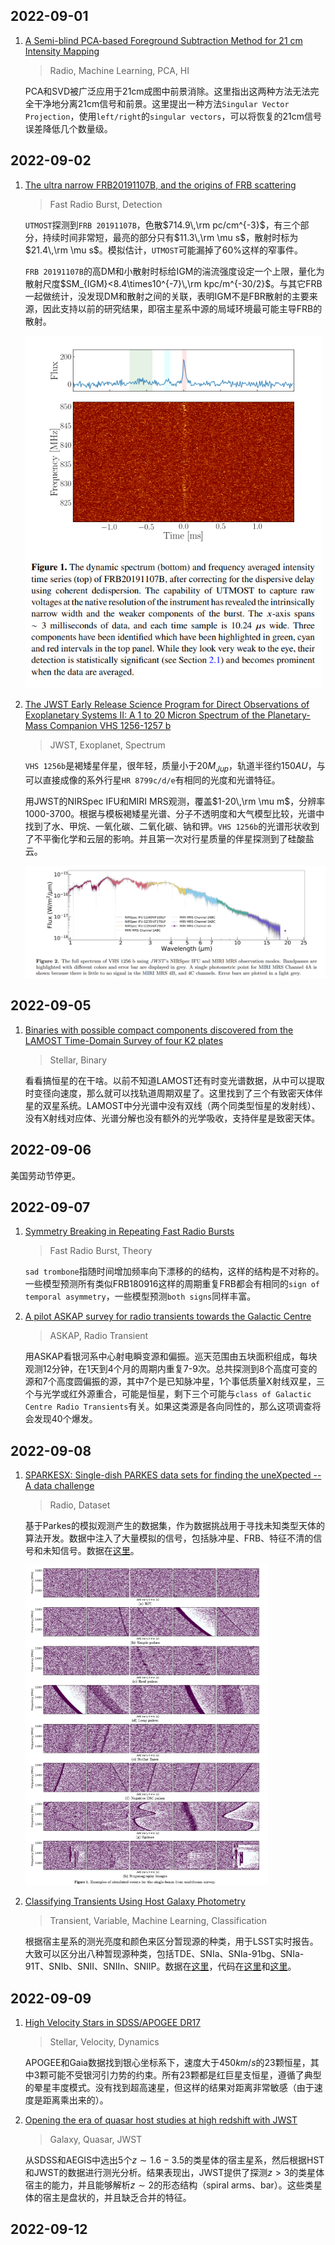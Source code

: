 ## 2022-09-01

1. [A Semi-blind PCA-based Foreground Subtraction Method for 21 cm Intensity Mapping](https://arxiv.org/abs/2208.14675)

   > Radio, Machine Learning, PCA, HI

   PCA和SVD被广泛应用于21cm成图中前景消除。这里指出这两种方法无法完全干净地分离21cm信号和前景。这里提出一种方法`Singular Vector Projection`，使用`left/right`的`singular vectors`，可以将恢复的21cm信号误差降低几个数量级。

## 2022-09-02

1. [The ultra narrow FRB20191107B, and the origins of FRB scattering](https://arxiv.org/abs/2209.00311)

   > Fast Radio Burst, Detection

   `UTMOST`探测到`FRB 20191107B`，色散$714.9\,\rm pc/cm^{-3}$，有三个部分，持续时间非常短，最亮的部分只有$11.3\,\rm \mu s$，散射时标为$21.4\,\rm \mu s$。模拟估计，`UTMOST`可能漏掉了60%这样的窄事件。

   `FRB 20191107B`的高DM和小散射时标给IGM的湍流强度设定一个上限，量化为散射尺度$SM_{IGM}<8.4\times10^{-7}\,\rm kpc/m^{-30/2}$。与其它FRB一起做统计，没发现DM和散射之间的关联，表明IGM不是FBR散射的主要来源，因此支持以前的研究结果，即宿主星系中源的局域环境最可能主导FRB的散射。

   <img src="Figures/image-20220902155736363.png" alt="image-20220902155736363" style="zoom:80%;" />

2. [The JWST Early Release Science Program for Direct Observations of Exoplanetary Systems II: A 1 to 20 Micron Spectrum of the Planetary-Mass Companion VHS 1256-1257 b](https://arxiv.org/abs/2209.00620)

   > JWST, Exoplanet, Spectrum

   `VHS 1256b`是褐矮星伴星，很年轻，质量小于$20M_{Jup}$，轨道半径约$150AU$，与可以直接成像的系外行星`HR 8799c/d/e`有相同的光度和光谱特征。

   用JWST的NIRSpec IFU和MIRI MRS观测，覆盖$1-20\,\rm \mu m$，分辨率1000-3700。根据与模板褐矮星光谱、分子不透明度和大气模型比较，光谱中找到了水、甲烷、一氧化碳、二氧化碳、钠和钾。`VHS 1256b`的光谱形状收到了不平衡化学和云层的影响。并且第一次对行星质量的伴星探测到了硅酸盐云。

   <img src="Figures/image-20220902161811226.png" alt="image-20220902161811226" style="zoom:50%;" />

## 2022-09-05

1. [Binaries with possible compact components discovered from the LAMOST Time-Domain Survey of four K2 plates](https://arxiv.org/abs/2209.00765)

   > Stellar, Binary

   看看搞恒星的在干啥。以前不知道LAMOST还有时变光谱数据，从中可以提取时变径向速度，那么就可以找轨道周期双星了。这里找到了三个有致密天体伴星的双星系统。LAMOST中分光谱中没有双线（两个同类型恒星的发射线）、没有X射线对应体、光谱分解也没有额外的光学吸收，支持伴星是致密天体。

## 2022-09-06

美国劳动节停更。

## 2022-09-07

1. [Symmetry Breaking in Repeating Fast Radio Bursts](https://arxiv.org/abs/2209.01700)

   > Fast Radio Burst, Theory

   `sad trombone`指随时间增加频率向下漂移的的结构，这样的结构是不对称的。一些模型预测所有类似FRB180916这样的周期重复FRB都会有相同的`sign of temporal asymmetry`，一些模型预测`both signs`同样丰富。

2. [A pilot ASKAP survey for radio transients towards the Galactic Centre](https://arxiv.org/abs/2209.02352)

   > ASKAP, Radio Transient

   用ASKAP看银河系中心射电瞬变源和偏振。巡天范围由五块面积组成，每块观测12分钟，在1天到4个月的周期内重复7-9次。总共探测到8个高度可变的源和7个高度圆偏振的源，其中7个是已知脉冲星，1个事低质量X射线双星，三个与光学或红外源重合，可能是恒星，剩下三个可能与`class of Galactic Centre Radio Transients`有关。如果这类源是各向同性的，那么这项调查将会发现40个爆发。

## 2022-09-08

1. [SPARKESX: Single-dish PARKES data sets for finding the uneXpected -- A data challenge](https://arxiv.org/abs/2209.03080)

   > Radio, Dataset

   基于Parkes的模拟观测产生的数据集，作为数据挑战用于寻找未知类型天体的算法开发。数据中注入了大量模拟的信号，包括脉冲星、FRB、特征不清的信号和未知信号。数据在[这里](https://doi.org/10.25919/fd4f-0g20)。

   <img src="Figures/ParkesSparkesX.png" alt="ParkesSparkesX" style="zoom:50%;" />

2. [Classifying Transients Using Host Galaxy Photometry](https://arxiv.org/abs/2209.02784)

   > Transient, Variable, Machine Learning, Classification

   根据宿主星系的测光亮度和颜色来区分暂现源的种类，用于LSST实时报告。大致可以区分出八种暂现源种类，包括TDE、SNIa、SNIa-91bg、SNIa-91T、SNIb、SNII、SNIIn、SNIIP。数据在[这里](https://sandbox.zenodo.org/record/1086145)，代码在[这里](https://github.com/marinakiseleva/thex_model)和[这里](https://github.com/marinakiseleva/z_dist)。

## 2022-09-09

1. [High Velocity Stars in SDSS/APOGEE DR17](https://arxiv.org/abs/2209.03560)

   > Stellar, Velocity, Dynamics

   APOGEE和Gaia数据找到银心坐标系下，速度大于$450km/s$的23颗恒星，其中3颗可能不受银河引力势的约束。所有23颗都是红巨星支恒星，遵循了典型的晕星丰度模式。没有找到超高速星，但这样的结果对距离非常敏感（由于速度是距离乘出来的）。

2. [Opening the era of quasar host studies at high redshift with JWST](https://arxiv.org/abs/2209.03359)

   > Galaxy, Quasar, JWST

   从SDSS和AEGIS中选出5个$z\sim1.6-3.5$的类星体的宿主星系，然后根据HST和JWST的数据进行测光分析。结果表现出，JWST提供了探测$z>3$的类星体宿主的能力，并且能够解析$z\sim2$的形态结构（spiral arms、bar）。这些类星体的宿主是盘状的，并且缺乏合并的特征。

## 2022-09-12

